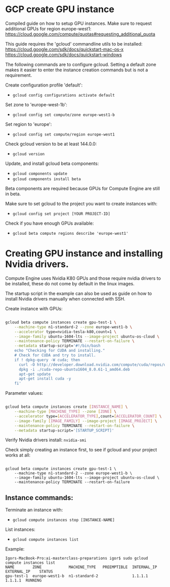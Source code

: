 # GCP create GPU instance

Compiled guide on how to setup GPU instances.
Make sure to request additional GPUs for region europe-west1:
https://cloud.google.com/compute/quotas#requesting_additional_quota

This guide requires the 'gcloud' commandline utils to be installed:
https://cloud.google.com/sdk/docs/quickstart-mac-os-x
https://cloud.google.com/sdk/docs/quickstart-windows

The following commands are to configure gcloud.
Setting a default zone makes it easier to enter the instance creation commands but is not a requirement.


Create configuration profile 'default':

- ```gcloud config configurations activate default```

Set zone to 'europe-west-1b':

- ```gcloud config set compute/zone europe-west1-b```

Set region to 'europe':

- ```gcloud config set compute/region europe-west1```

Check gcloud version to be at least 144.0.0:
- ```gcloud version```

Update, and install gcloud beta components:
- ```gcloud components update```
- ```gcloud components install beta```

Beta components are required because GPUs for Compute Engine are still in beta.

Make sure to set gcloud to the project you want to create instances with:
- ```gcloud config set project [YOUR PROJECT-ID]```

Check if you have enough GPUs available:
- ```gcloud beta compute regions describe 'europe-west1'```

# Creating GPU instance and installing Nvidia drivers.

Compute Engine uses Nvidia K80 GPUs and those require nvidia drivers to be installed, these do not come by default in the linux images.

The startup script in the example can also be used as guide on how to install Nvidia drivers manually when connected with SSH.

Create instance with GPUs:
```sh

gcloud beta compute instances create gpu-test-1 \
    --machine-type n1-standard-2 --zone europe-west1-b \
    --accelerator type=nvidia-tesla-k80,count=1 \
    --image-family ubuntu-1604-lts --image-project ubuntu-os-cloud \
    --maintenance-policy TERMINATE --restart-on-failure \
    --metadata startup-script='#!/bin/bash
    echo "Checking for CUDA and installing."
    # Check for CUDA and try to install.
    if ! dpkg-query -W cuda; then
      curl -O http://developer.download.nvidia.com/compute/cuda/repos/ubuntu1604/x86_64/cuda-repo-ubuntu1604_8.0.61-1_amd64.deb
      dpkg -i ./cuda-repo-ubuntu1604_8.0.61-1_amd64.deb
      apt-get update
      apt-get install cuda -y
    fi'
```

Parameter values:
```sh

gcloud beta compute instances create [INSTANCE_NAME] \
    --machine-type [MACHINE_TYPE] --zone [ZONE] \
    --accelerator type=[ACCELERATOR_TYPE],count=[ACCELERATOR_COUNT] \
    --image-family [IMAGE_FAMILY] --image-project [IMAGE_PROJECT] \
    --maintenance-policy TERMINATE --restart-on-failure \
    --metadata startup-script='[STARTUP_SCRIPT]'

```

Verify Nvidia drivers install: ```nvidia-smi```

Check simply creating an instance first, to see if gcloud and your project works at all:
```

gcloud beta compute instances create gpu-test-1 \
    --machine-type n1-standard-2 --zone europe-west1-b \
    --image-family ubuntu-1604-lts --image-project ubuntu-os-cloud \
    --maintenance-policy TERMINATE --restart-on-failure

```

## Instance commands:

Terminate an instance with:
- ```gcloud compute instances stop [INSTANCE-NAME]```

List instances:
- ```gcloud compute instances list```


Example:
```
Igors-MacBook-Pro:ai-masterclass-preparations igor$ sudo gcloud compute instances list
NAME        ZONE            MACHINE_TYPE   PREEMPTIBLE  INTERNAL_IP  EXTERNAL_IP    STATUS
gpu-test-1  europe-west1-b  n1-standard-2               1.1.1.1   1.1.1.1  RUNNING
```
